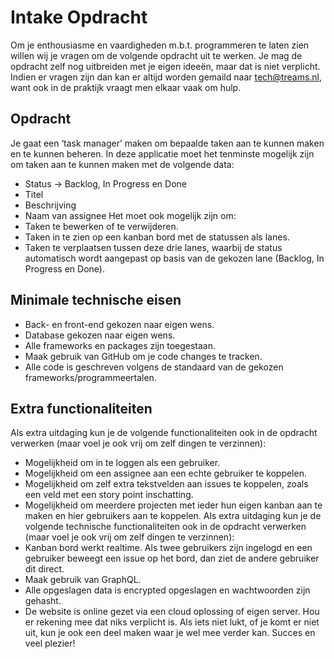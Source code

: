 # Intake Opdracht
Om je enthousiasme en vaardigheden m.b.t. programmeren te laten zien willen wij je vragen om de volgende opdracht uit te werken. Je mag de opdracht zelf nog uitbreiden met je eigen ideeën, maar dat is niet verplicht.
Indien er vragen zijn dan kan er altijd worden gemaild naar [tech@treams.nl](mailto:tech@treams.nl), want ook in de praktijk vraagt men elkaar vaak om hulp.
## Opdracht
Je gaat een ‘task manager’ maken om bepaalde taken aan te kunnen maken en te kunnen beheren. In deze applicatie moet het tenminste mogelijk zijn om taken aan te kunnen maken met de volgende data:
- Status -> Backlog, In Progress en Done
- Titel
- Beschrijving
- Naam van assignee
Het moet ook mogelijk zijn om:
- Taken te bewerken of te verwijderen.
- Taken in te zien op een kanban bord met de statussen als lanes.
- Taken te verplaatsen tussen deze drie lanes, waarbij de status automatisch wordt aangepast op basis van de gekozen lane (Backlog, In Progress en Done).
## Minimale technische eisen
- Back- en front-end gekozen naar eigen wens.
- Database gekozen naar eigen wens.
- Alle frameworks en packages zijn toegestaan.
- Maak gebruik van GitHub om je code changes te tracken.
- Alle code is geschreven volgens de standaard van de gekozen frameworks/programmeertalen.
## Extra functionaliteiten
Als extra uitdaging kun je de volgende functionaliteiten ook in de opdracht verwerken (maar voel je ook vrij om zelf dingen te verzinnen):
- Mogelijkheid om in te loggen als een gebruiker.
- Mogelijkheid om een assignee aan een echte gebruiker te koppelen.
- Mogelijkheid om zelf extra tekstvelden aan issues te koppelen, zoals een veld met een story point inschatting.
- Mogelijkheid om meerdere projecten met ieder hun eigen kanban aan te maken en hier gebruikers aan te koppelen.
Als extra uitdaging kun je de volgende technische functionaliteiten ook in de opdracht verwerken (maar voel je ook vrij om zelf dingen te verzinnen):
- Kanban bord werkt realtime. Als twee gebruikers zijn ingelogd en een gebruiker beweegt een issue op het bord, dan ziet de andere gebruiker dit direct.
- Maak gebruik van GraphQL.
- Alle opgeslagen data is encrypted opgeslagen en wachtwoorden zijn gehasht.
- De website is online gezet via een cloud oplossing of eigen server.
Hou er rekening mee dat niks verplicht is. Als iets niet lukt, of je komt er niet uit, kun je ook een deel maken waar je wel mee verder kan. Succes en veel plezier!

